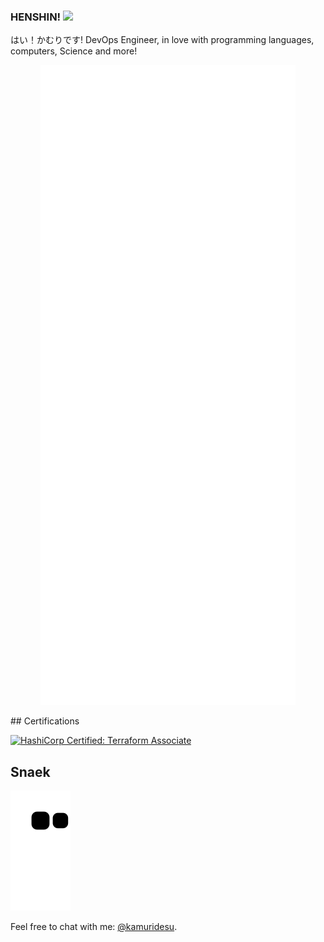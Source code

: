 ### HENSHIN! ![](https://komarev.com/ghpvc/?username=kamuridesu&color=ff69b4)
はい！かむりです!
DevOps Engineer, in love with programming languages, computers, Science and more!

<!-- ![Metrics](https://github.com/kamuridesu/kamuridesu/blob/main/github-metrics.svg) -->
<p align="center">
  <img src="https://raw.githubusercontent.com/kamuridesu/kamuridesu/main/github-metrics.svg">
</p>
## Certifications
<!--START_SECTION:badges-->

[![HashiCorp Certified: Terraform Associate](https://images.credly.com/size/110x110/images/99289602-861e-4929-8277-773e63a2fa6f/image.png)](http://www.credly.com/badges/b83c70a2-dcf5-4cf7-ac0d-992c714a9bdb "HashiCorp Certified: Terraform Associate")
<!--END_SECTION:badges-->


<!-- ![Kamuri's GitHub stats](https://github-readme-stats.vercel.app/api?username=kamuridesu&show_icons=true&count_private=true&theme=aura) -->
<!-- ![Kamuri's Most Used Languages](https://github-readme-stats.vercel.app/api/top-langs/?username=kamuridesu&layout=compact&langs_count=8&theme=aura&&exclude_repo=junk-random-scripts) -->

## Snaek
![Snake](https://raw.githubusercontent.com/kamuridesu/kamuridesu/output/github-contribution-grid-snake.svg)

Feel free to chat with me: [@kamuridesu](https://t.me/kamuridesu).
